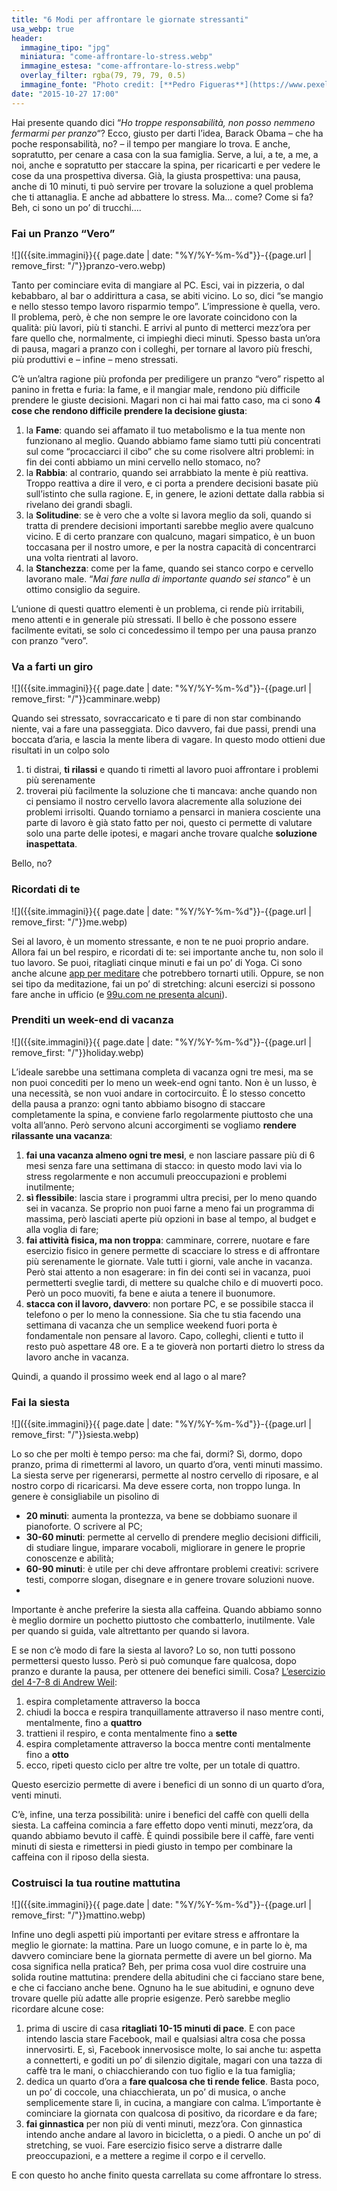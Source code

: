 ```yaml
---
title: "6 Modi per affrontare le giornate stressanti"
usa_webp: true
header:
  immagine_tipo: "jpg"
  miniatura: "come-affrontare-lo-stress.webp"
  immagine_estesa: "come-affrontare-lo-stress.webp"
  overlay_filter: rgba(79, 79, 79, 0.5)
  immagine_fonte: "Photo credit: [**Pedro Figueras**](https://www.pexels.com/@pedro-figueras-202443)"
date: "2015-10-27 17:00"
---
```


Hai presente quando dici “_Ho troppe responsabilità, non posso nemmeno fermarmi per pranzo_“? Ecco, giusto per darti l’idea, Barack Obama – che ha poche responsabilità, no? – il tempo per mangiare lo trova. E anche, sopratutto, per cenare a casa con la sua famiglia. Serve, a lui, a te, a me, a noi, anche e sopratutto per staccare la spina, per ricaricarti e per vedere le cose da una prospettiva diversa. Già, la giusta prospettiva: una pausa, anche di 10 minuti, ti può servire per trovare la soluzione a quel problema che ti attanaglia. E anche ad abbattere lo stress. Ma… come? Come si fa? Beh, ci sono un po’ di trucchi….

### Fai un Pranzo “Vero”

![]({{site.immagini}}{{ page.date | date: "%Y/%Y-%m-%d"}}-{{page.url | remove_first: "/"}}pranzo-vero.webp)

Tanto per cominciare evita di mangiare al PC. Esci, vai in pizzeria, o dal kebabbaro, al bar o addirittura a casa, se abiti vicino. Lo so, dici “se mangio e nello stesso tempo lavoro risparmio tempo”. L’impressione è quella, vero. Il problema, però, è che non sempre le ore lavorate coincidono con la qualità: più lavori, più ti stanchi. E arrivi al punto di metterci mezz’ora per fare quello che, normalmente, ci impieghi dieci minuti. Spesso basta un’ora di pausa, magari a pranzo con i colleghi, per tornare al lavoro più freschi, più produttivi e – infine – meno stressati.

C’è un’altra ragione più profonda per prediligere un pranzo “vero” rispetto al panino in fretta e furia: la fame, e il mangiar male, rendono più difficile prendere le giuste decisioni. Magari non ci hai mai fatto caso, ma ci sono **4 cose che rendono difficile prendere la decisione giusta**:

  1. la **Fame**: quando sei affamato il tuo metabolismo e la tua mente non funzionano al meglio. Quando abbiamo fame siamo tutti più concentrati sul come “procacciarci il cibo” che su come risolvere altri problemi: in fin dei conti abbiamo un mini cervello nello stomaco, no?
  2. la **Rabbia**: al contrario, quando sei arrabbiato la mente è più reattiva. Troppo reattiva a dire il vero, e ci porta a prendere decisioni basate più sull’istinto che sulla ragione. E, in genere, le azioni dettate dalla rabbia si rivelano dei grandi sbagli.
  3. la **Solitudine**: se è vero che a volte si lavora meglio da soli, quando si tratta di prendere decisioni importanti sarebbe meglio avere qualcuno vicino. E di certo pranzare con qualcuno, magari simpatico, è un buon toccasana per il nostro umore, e per la nostra capacità di concentrarci una volta rientrati al lavoro.
  4. la **Stanchezza**: come per la fame, quando sei stanco corpo e cervello lavorano male.  “_Mai fare nulla di importante quando sei stanco_” è un ottimo consiglio da seguire.

L’unione di questi quattro elementi è un problema, ci rende più irritabili, meno attenti e in generale più stressati. Il bello è che possono essere facilmente evitati, se solo ci concedessimo il tempo per una pausa pranzo con pranzo “vero”.

### Va a farti un giro

![]({{site.immagini}}{{ page.date | date: "%Y/%Y-%m-%d"}}-{{page.url | remove_first: "/"}}camminare.webp)

Quando sei stressato, sovraccaricato e ti pare di non star combinando niente, vai a fare una passeggiata. Dico davvero, fai due passi, prendi una boccata d’aria, e lascia la mente libera di vagare. In questo modo ottieni due risultati in un colpo solo

  1. ti distrai, **ti rilassi** e quando ti rimetti al lavoro puoi affrontare i problemi più serenamente
  2. troverai più facilmente la soluzione che ti mancava: anche quando non ci pensiamo il nostro cervello lavora alacremente alla soluzione dei problemi irrisolti. Quando torniamo a pensarci in maniera cosciente una parte di lavoro è già stato fatto per noi, questo ci permette di valutare solo una parte delle ipotesi, e magari anche trovare qualche **soluzione inaspettata**.

Bello, no?

### Ricordati di te

![]({{site.immagini}}{{ page.date | date: "%Y/%Y-%m-%d"}}-{{page.url | remove_first: "/"}}me.webp)

Sei al lavoro, è un momento stressante, e non te ne puoi proprio andare. Allora fai un bel respiro, e ricordati di te: sei importante anche tu, non solo il tuo lavoro. Se puoi, ritagliati cinque minuti e fai un po’ di Yoga. Ci sono anche alcune [app per meditare](https://buddhify.com/) che potrebbero tornarti utili. Oppure, se non sei tipo da meditazione, fai un po’ di stretching: alcuni esercizi si possono fare anche in ufficio (e [99u.com ne presenta alcuni](https://99u.adobe.com/articles/6999/6-simple-yoga-stretches-for-daily-de-stressing)).

### Prenditi un week-end di vacanza

![]({{site.immagini}}{{ page.date | date: "%Y/%Y-%m-%d"}}-{{page.url | remove_first: "/"}}holiday.webp)

L’ideale sarebbe una settimana completa di vacanza ogni tre mesi, ma se non puoi concediti per lo meno un week-end ogni tanto. Non è un lusso, è una necessità, se non vuoi andare in cortocircuito. È lo stesso concetto della pausa a pranzo: ogni tanto abbiamo bisogno di staccare completamente la spina, e conviene farlo regolarmente piuttosto che una volta all’anno. Però servono alcuni accorgimenti se vogliamo **rendere rilassante una vacanza**:

  1. **fai una vacanza almeno ogni tre mesi**, e non lasciare passare più di 6 mesi senza fare una settimana di stacco: in questo modo lavi via lo stress regolarmente e non accumuli preoccupazioni e problemi inutilmente;
  2. **sì flessibile**: lascia stare i programmi ultra precisi, per lo meno quando sei in vacanza. Se proprio non puoi farne a meno fai un programma di massima, però lasciati aperte più opzioni in base al tempo, al budget e alla voglia di fare;
  3. **fai attività fisica, ma non troppa**: camminare, correre, nuotare e fare esercizio fisico in genere permette di scacciare lo stress e di affrontare più serenamente le giornate. Vale tutti i giorni, vale anche in vacanza. Però stai attento a non esagerare: in fin dei conti sei in vacanza, puoi permetterti sveglie tardi, di mettere su qualche chilo e di muoverti poco. Però un poco muoviti, fa bene e aiuta a tenere il buonumore.
  4. **stacca con il lavoro, davvero**: non portare PC, e se possibile stacca il telefono o per lo meno la connessione. Sia che tu stia facendo una settimana di vacanza che un semplice weekend fuori porta è fondamentale non pensare al lavoro. Capo, colleghi, clienti e tutto il resto può aspettare 48 ore. E a te gioverà non portarti dietro lo stress da lavoro anche in vacanza.

Quindi, a quando il prossimo week end al lago o al mare?

### Fai la siesta

![]({{site.immagini}}{{ page.date | date: "%Y/%Y-%m-%d"}}-{{page.url | remove_first: "/"}}siesta.webp)

Lo so che per molti è tempo perso: ma che fai, dormi? Sì, dormo, dopo pranzo, prima di rimettermi al lavoro, un quarto d’ora, venti minuti massimo. La siesta serve per rigenerarsi, permette al nostro cervello di riposare, e al nostro corpo di ricaricarsi. Ma deve essere corta, non troppo lunga. In genere è consigliabile un pisolino di

  - **20 minuti**: aumenta la prontezza, va bene se dobbiamo suonare il pianoforte. O scrivere al PC;
  - **30-60 minuti**: permette al cervello di prendere meglio decisioni difficili, di studiare lingue, imparare vocaboli, migliorare in genere le proprie conoscenze e abilità;
  - **60-90 minuti**: è utile per chi deve affrontare problemi creativi: scrivere testi, comporre slogan, disegnare e in genere trovare soluzioni nuove.
  -
Importante è anche preferire la siesta alla caffeina. Quando abbiamo sonno è meglio dormire un pochetto piuttosto che combatterlo, inutilmente. Vale per quando si guida, vale altrettanto per quando si lavora.

E se non c’è modo di fare la siesta al lavoro? Lo so, non tutti possono permettersi questo lusso. Però si può comunque fare qualcosa, dopo pranzo e durante la pausa, per ottenere dei benefici simili. Cosa? [L’esercizio del 4-7-8 di Andrew Weil](https://www.drweil.com/health-wellness/body-mind-spirit/stress-anxiety/breathing-three-exercises/):

  1. espira completamente attraverso la bocca
  2. chiudi la bocca e respira tranquillamente attraverso il naso mentre conti, mentalmente, fino a **quattro**
  3. trattieni il respiro, e conta mentalmente fino a **sette**
  4. espira completamente attraverso la bocca mentre conti mentalmente fino a **otto**
  5. ecco, ripeti questo ciclo per altre tre volte, per un totale di quattro.

Questo esercizio permette di avere i benefici di un sonno di un quarto d’ora, venti minuti.

C’è, infine, una terza possibilità: unire i benefici del caffè con quelli della siesta. La caffeina comincia a fare effetto dopo venti minuti, mezz’ora, da quando abbiamo bevuto il caffè. È quindi possibile bere il caffè, fare venti minuti di siesta e rimettersi in piedi giusto in tempo per combinare la caffeina con il riposo della siesta.

### Costruisci la tua routine mattutina

![]({{site.immagini}}{{ page.date | date: "%Y/%Y-%m-%d"}}-{{page.url | remove_first: "/"}}mattino.webp)

Infine uno degli aspetti più importanti per evitare stress e affrontare la meglio le giornate: la mattina. Pare un luogo comune, e in parte lo è, ma davvero cominciare bene la giornata permette di avere un bel giorno. Ma cosa significa nella pratica? Beh, per prima cosa vuol dire costruire una solida routine mattutina: prendere della abitudini che ci facciano stare bene, e che ci facciano anche bene. Ognuno ha le sue abitudini, e ognuno deve trovare quelle più adatte alle proprie esigenze. Però sarebbe meglio ricordare alcune cose:

  1. prima di uscire di casa **ritagliati 10-15 minuti di pace**. E con pace intendo lascia stare Facebook, mail e qualsiasi altra cosa che possa innervosirti. E, sì, Facebook innervosisce molte, lo sai anche tu: aspetta a connetterti, e goditi un po’ di silenzio digitale, magari con una tazza di caffè tra le mani, o chiacchierando con tuo figlio e la tua famiglia;
  2. dedica un quarto d’ora a **fare qualcosa che ti rende felice**. Basta poco, un po’ di coccole, una chiacchierata, un po’ di musica, o anche semplicemente stare lì, in cucina, a mangiare con calma. L’importante è cominciare la giornata con qualcosa di positivo, da ricordare e da fare;
  3. **fai ginnastica** per non più di venti minuti, mezz’ora. Con ginnastica intendo anche andare al lavoro in bicicletta, o a piedi. O anche un po’ di stretching, se vuoi. Fare esercizio fisico serve a distrarre dalle preoccupazioni, e a mettere a regime il corpo e il cervello.

E con questo ho anche finito questa carrellata su come affrontare lo stress.
